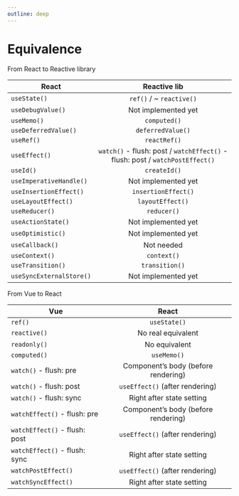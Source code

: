 ```yaml
---
outline: deep
---
```


# Equivalence

From React to Reactive library

| React                    |                                 Reactive lib                                  |
| ------------------------ | :---------------------------------------------------------------------------: |
| `useState()`             |                           `ref()` / ~ `reactive()`                            |
| `useDebugValue()`        |                              Not implemented yet                              |
| `useMemo()`              |                                 `computed()`                                  |
| `useDeferredValue()`     |                               `deferredValue()`                               |
| `useRef()`               |                                 `reactRef()`                                  |
| `useEffect()`            | `watch()` - flush: post / `watchEffect()` - flush: post / `watchPostEffect()` |
| `useId()`                |                                 `createId()`                                  |
| `useImperativeHandle()`  |                              Not implemented yet                              |
| `useInsertionEffect()`   |                              `insertionEffect()`                              |
| `useLayoutEffect()`      |                               `layoutEffect()`                                |
| `useReducer()`           |                                  `reducer()`                                  |
| `useActionState()`       |                              Not implemented yet                              |
| `useOptimistic()`        |                              Not implemented yet                              |
| `useCallback()`          |                                  Not needed                                   |
| `useContext()`           |                                  `context()`                                  |
| `useTransition()`        |                                `transition()`                                 |
| `useSyncExternalStore()` |                              Not implemented yet                              |

From Vue to React

| Vue                           |                React                |
| ----------------------------- | :---------------------------------: |
| `ref()`                       |            `useState()`             |
| `reactive()`                  |         No real equivalent          |
| `readonly()`                  |            No equivalent            |
| `computed()`                  |             `useMemo()`             |
| `watch()` - flush: pre        | Component’s body (before rendering) |
| `watch()` - flush: post       |   `useEffect()` (after rendering)   |
| `watch()` - flush: sync       |      Right after state setting      |
| `watchEffect()` - flush: pre  | Component’s body (before rendering) |
| `watchEffect()` - flush: post |   `useEffect()` (after rendering)   |
| `watchEffect()` - flush: sync |      Right after state setting      |
| `watchPostEffect()`           |   `useEffect()` (after rendering)   |
| `watchSyncEffect()`           |      Right after state setting      |
